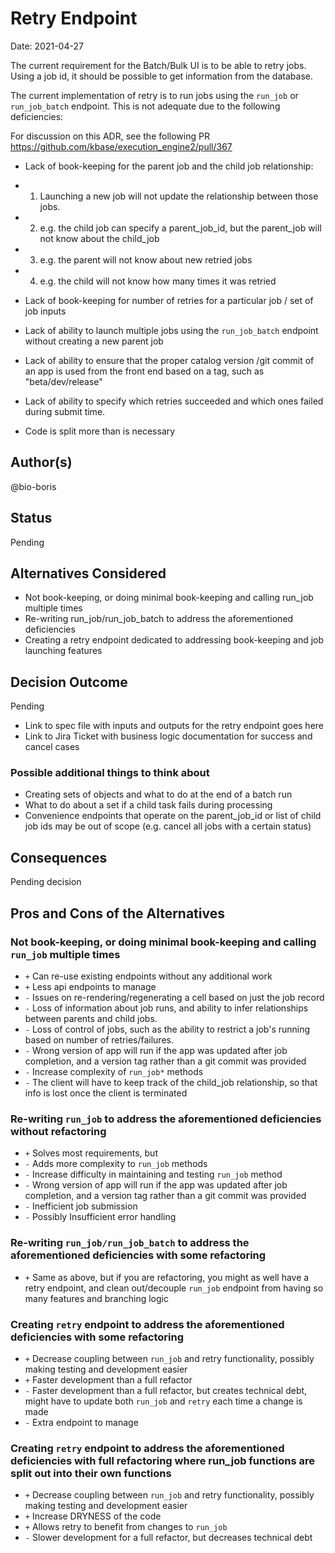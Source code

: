 # Retry Endpoint

Date: 2021-04-27

The current requirement for the Batch/Bulk UI is to be able to retry jobs. Using a job id, it should be possible to get information from the database.

The current implementation of retry is to run jobs using the `run_job` or `run_job_batch` endpoint. This is not adequate due to the following deficiencies:

For discussion on this ADR, see the following PR https://github.com/kbase/execution_engine2/pull/367

* Lack of book-keeping for the parent job and the child job relationship: 
* 1) Launching a new job will not update the relationship between those jobs. 
* 2) e.g. the child job can specify a parent_job_id, but the parent_job will not know about the child_job
* 3) e.g. the parent will not know about new retried jobs
* 4) e.g. the child will not know how many times it was retried

* Lack of book-keeping for number of retries for a particular job / set of job inputs
* Lack of ability to launch multiple jobs using the `run_job_batch` endpoint without creating a new parent job
* Lack of ability to ensure that the proper catalog version /git commit of an app is used from the front end based on a tag, such as "beta/dev/release"
* Lack of ability to specify which retries succeeded and which ones failed during submit time. 

* Code is split more than is necessary

## Author(s)

@bio-boris

## Status

Pending

## Alternatives Considered

* Not book-keeping, or doing minimal book-keeping and calling run_job multiple times
* Re-writing run_job/run_job_batch to address the aforementioned deficiencies
* Creating a retry endpoint dedicated to addressing book-keeping and job launching features

## Decision Outcome

Pending

* Link to spec file with inputs and outputs for the retry endpoint goes here
* Link to Jira Ticket with business logic documentation for success and cancel cases

### Possible additional things to think about
* Creating sets of objects and what to do at the end of a batch run
* What to do about a set if a child task fails during processing 
* Convenience endpoints that operate on the parent_job_id or list of child job ids may be out of scope (e.g. cancel all jobs with a certain status)

## Consequences

Pending decision

## Pros and Cons of the Alternatives

### Not book-keeping, or doing minimal book-keeping and calling `run_job` multiple times
* `+` Can re-use existing endpoints without any additional work
* `+` Less api endpoints to manage
* `-` Issues on re-rendering/regenerating a cell based on just the job record
* `-` Loss of information about job runs, and ability to infer relationships between parents and child jobs. 
* `-` Loss of control of jobs, such as the ability to restrict a job's running based on number of retries/failures.
* `-` Wrong version of app will run if the app was updated after job completion, and a version tag rather than a git commit was provided
* `-` Increase complexity of `run_job*` methods
* `-` The client will have to keep track of the child_job relationship, so that info is lost once the client is terminated
 
### Re-writing `run_job` to address the aforementioned deficiencies without refactoring
* `+` Solves most requirements, but 
* `-` Adds more complexity to `run_job` methods
* `-` Increase difficulty in maintaining and testing `run_job` method
* `-` Wrong version of app will run if the app was updated after job completion, and a version tag rather than a git commit was provided
* `-` Inefficient job submission
* `-` Possibly Insufficient error handling 

### Re-writing `run_job/run_job_batch` to address the aforementioned deficiencies with some refactoring
* `+` Same as above, but if you are refactoring, you might as well have a retry endpoint, and clean out/decouple `run_job` endpoint from having so many features and branching logic

### Creating `retry` endpoint to address the aforementioned deficiencies with some refactoring
* `+` Decrease coupling between `run_job` and retry functionality, possibly making testing and development easier
* `+` Faster development than a full refactor
* `-` Faster development than a full refactor, but creates technical debt, might have to update both `run_job` and `retry` each time a change is made
* `-` Extra endpoint to manage


### Creating `retry` endpoint to address the aforementioned deficiencies with full refactoring where run_job functions are split out into their own functions
* `+` Decrease coupling between `run_job` and retry functionality, possibly making testing and development easier
* `+` Increase DRYNESS of the code
* `+` Allows retry to benefit from changes to `run_job` 
* `-` Slower development for a full refactor, but decreases technical debt

